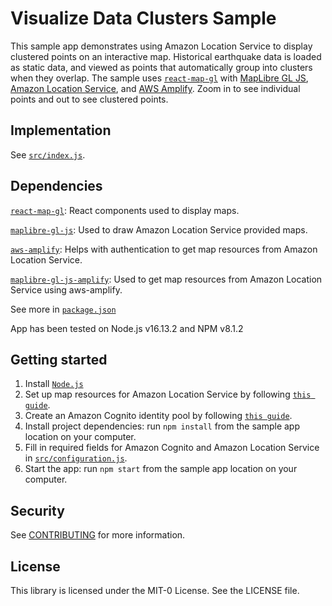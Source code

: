 # Visualize Data Clusters Sample

This sample app demonstrates using Amazon Location Service to display clustered points on an interactive map. Historical earthquake data is loaded as static data, and viewed as points that automatically group into clusters when they overlap. The sample uses [`react-map-gl`](https://visgl.github.io/react-map-gl/) with
[MapLibre GL JS](https://maplibre.org/maplibre-gl-js-docs/api/), [Amazon Location
Service](https://aws.amazon.com/location), and [AWS Amplify](https://aws.amazon.com/amplify/). Zoom in to see individual points and out to see clustered points.

## Implementation

See [`src/index.js`](src/index.js).

## Dependencies

[`react-map-gl`](https://visgl.github.io/react-map-gl/): React components used to display maps.

[`maplibre-gl-js`](https://github.com/maplibre/maplibre-gl-js): Used to draw Amazon Location Service provided maps.

[`aws-amplify`](https://github.com/aws-amplify/amplify-js): Helps with authentication to get map resources from Amazon Location Service.

[`maplibre-gl-js-amplify`](https://github.com/aws-amplify/maplibre-gl-js-amplify): Used to get map resources from Amazon Location Service using aws-amplify.

See more in [`package.json`](package.json)

App has been tested on Node.js v16.13.2 and NPM v8.1.2

## Getting started

1. Install [`Node.js`](https://nodejs.org)
2. Set up map resources for Amazon Location Service by following [`this guide`](https://docs.aws.amazon.com/location/latest/developerguide/using-maps.html).
3. Create an Amazon Cognito identity pool by following [`this guide`](https://docs.aws.amazon.com/location/latest/developerguide/authenticating-using-cognito.html).
4. Install project dependencies: run `npm install` from the sample app location on your computer.
5. Fill in required fields for Amazon Cognito and Amazon Location Service in [`src/configuration.js`](src/configuration.js).
6. Start the app: run `npm start` from the sample app location on your computer.

## Security

See [CONTRIBUTING](../CONTRIBUTING.md#security-issue-notifications) for more information.

## License

This library is licensed under the MIT-0 License. See the LICENSE file.

